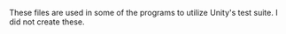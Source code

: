 These files are used in some of the programs to utilize Unity's test suite. I did not create these.
